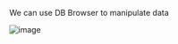 We can use DB Browser to manipulate data

![image](https://github.com/user-attachments/assets/96c5062a-6cef-4b90-9b1c-8f7bc5b2c43b)
